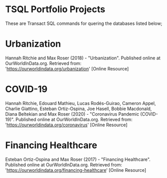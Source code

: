 # TSQL Portfolio Projects
These are Transact SQL commands for quering the databases listed below;

# Urbanization
Hannah Ritchie and Max Roser (2018) - "Urbanization". Published online at OurWorldInData.org. Retrieved from: 'https://ourworldindata.org/urbanization' [Online Resource]

# COVID-19
Hannah Ritchie, Edouard Mathieu, Lucas Rodés-Guirao, Cameron Appel, Charlie Giattino, Esteban Ortiz-Ospina, Joe Hasell, Bobbie Macdonald, Diana Beltekian and Max Roser (2020) - "Coronavirus Pandemic (COVID-19)". Published online at OurWorldInData.org. Retrieved from: 'https://ourworldindata.org/coronavirus' [Online Resource]

# Financing Healthcare
Esteban Ortiz-Ospina and Max Roser (2017) - "Financing Healthcare". Published online at OurWorldInData.org. Retrieved from: 'https://ourworldindata.org/financing-healthcare' [Online Resource]
